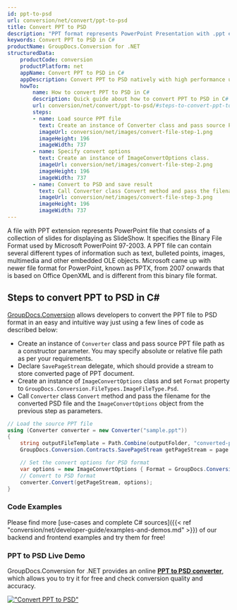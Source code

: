 ```yaml
---
id: ppt-to-psd
url: conversion/net/convert/ppt-to-psd
title: Convert PPT to PSD
description: "PPT format represents PowerPoint Presentation with .ppt extension. Learn how to convert PPT to PSD file programmatically in C# language using GroupDocs.Conversion for .NET library."
keywords: Convert PPT to PSD in C#
productName: GroupDocs.Conversion for .NET
structuredData:
    productCode: conversion
    productPlatform: net
    appName: Convert PPT to PSD in C#
    appDescription: Convert PPT to PSD natively with high performance using C# language and server side GroupDocs.Conversion for .NET APIs, without the use of any software like Microsoft or Open Office.
    howTo:
        name: How to convert PPT to PSD in C# 
        description: Quick guide about how to convert PPT to PSD in C# with high performance and accuracy.
        url: conversion/net/convert/ppt-to-psd/#steps-to-convert-ppt-to-psd-in-c
        steps:
        - name: Load source PPT file 
          text: Create an instance of Converter class and pass source PPT file path as a constructor parameter. You may specify absolute or relative file path as per your requirements. 
          imageUrl: conversion/net/images/convert-file-step-1.png
          imageHeight: 196
          imageWidth: 737
        - name: Specify convert options 
          text: Create an instance of ImageConvertOptions class.
          imageUrl: conversion/net/images/convert-file-step-2.png
          imageHeight: 196
          imageWidth: 737
        - name: Convert to PSD and save result 
          text: Call Converter class Convert method and pass the filename for the converted HTML file and the ImageConvertOptions object from the previous step as parameters.
          imageUrl: conversion/net/images/convert-file-step-3.png
          imageHeight: 196
          imageWidth: 737
---
```


A file with PPT extension represents PowerPoint file that consists of a collection of slides for displaying as SlideShow. It specifies the Binary File Format used by Microsoft PowerPoint 97-2003. A PPT file can contain several different types of information such as text, bulleted points, images, multimedia and other embedded OLE objects. Microsoft came up with newer file format for PowerPoint, known as PPTX, from 2007 onwards that is based on Office OpenXML and is different from this binary file format.

## Steps to convert PPT to PSD in C#

[GroupDocs.Conversion](https://products.groupdocs.com/conversion/net) allows developers to convert the PPT file to PSD format in an easy and intuitive way just using a few lines of code as described below:

* Create an instance of `Converter` class and pass source PPT file path as a constructor parameter. You may specify absolute or relative file path as per your requirements. 
* Declare `SavePageStream` delegate, which should provide a stream to store converted page of PPT document.
* Create an instance of `ImageConvertOptions` class and set `Format` property to `GroupDocs.Conversion.FileTypes.ImageFileType.Psd`.
* Call `Converter` class `Convert` method and pass the filename for the converted PSD file and the `ImageConvertOptions` object from the previous step as parameters.

```csharp
// Load the source PPT file
using (Converter converter = new Converter("sample.ppt"))
{
    string outputFileTemplate = Path.Combine(outputFolder, "converted-page-{0}.psd");
    GroupDocs.Conversion.Contracts.SavePageStream getPageStream = page => new FileStream(string.Format(outputFileTemplate, page), FileMode.Create);

    // Set the convert options for PSD format
    var options = new ImageConvertOptions { Format = GroupDocs.Conversion.FileTypes.ImageFileType.Psd };   
    // Convert to PSD format
    converter.Convert(getPageStream, options);
}
```

### Code Examples

Please find more [use-cases and complete C# sources]({{< ref "conversion/net/developer-guide/examples-and-demos.md" >}}) of our backend and frontend examples and try them for free!

### PPT to PSD Live Demo

GroupDocs.Conversion for .NET provides an online [**PPT to PSD converter**](https://products.groupdocs.app/conversion/ppt-to-psd), which allows you to try it for free and check conversion quality and accuracy.

[!["Convert PPT to PSD"](conversion/net/images/convert-to-psd/convert-ppt-to-psd.png)](https://products.groupdocs.app/conversion/ppt-to-psd)